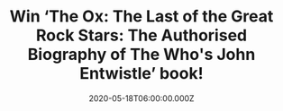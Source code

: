 ---
campaign-uuid: "c-561f6f6a-cf2d-4a46-b752-94596db99af5"
type: "Competition"
category: "Gifts"
date: "2020-05-18T06:00:00.000Z"
end-date: "2020-06-18T23:59:00.000Z"
disable-form: false
is_promoted: false
has_entry_page: true
title: "Win ‘The Ox: The Last of the Great Rock Stars: The Authorised Biography of\
  \ The Who's John Entwistle’ book!"
competition-description: "<p>It is an unequivocal fact that in terms of rock bands,\
  \ the Beatles, the Rolling Stones and the Who represent Year Zero; the beginning\
  \ of all things, ground-breakers all. To that end, John Entwistle - the Who's beloved\
  \ bassist - is also without question one of the most important and influential figures\
  \ in the annals of rock.</p>\n<p>The Ox will introduce us to the man behind the\
  \ myth-the iconic and inimitable John Entwistle. It will give readers a never-before-seen\
  \ glimpse into the two very distinct poles of him.</p>\n<p>Click below for a chance\
  \ to win now.</p>\n"
hero-header: "Win ‘The Ox: The Last of the Great Rock Stars: The Authorised Biography\
  \ of The Who's John Entwistle’ book!"
terms-confirmation: "N/A"
banner-img: "https://assets.expresslyapp.com/asset-5bbc36aa-dc43-407e-a009-0b1b7a09fe3c.jpg"
logo-left-href: "https://club.expressly.io"
logo-left-image: "https://assets.expresslyapp.com/asset-b8edf86e-4b76-489a-a191-56f80fb8a662.jpg"
logo-left-title: "Expressly club"
bg-image-hero: "https://assets.expresslyapp.com/asset-ed94caf7-0380-4890-a809-7b6f45a9b37d.jpg"
bg-image-first: "https://assets.expresslyapp.com/asset-a8d36443-7609-4244-b3e0-6f7eac19ab69.jpg"
section1-content: "<p>The Ox will give readers a never-before-seen glimpse into the\
  \ two very distinct poles of John Entwistle. On the one hand, he was the rock star\
  \ incarnate, being larger than life, self-obsessed to a fault, and proudly and almost\
  \ defiantly so. But beneath this fame and flutter, he was also a man of simple tastes\
  \ and traditional opinions.</p>\n<p>After his untimely death, many of these stories\
  \ were shuttered away into the memories of his family, friends, and loved ones,\
  \ but now, for the first time, The Ox will introduce us to the man behind the myth-the\
  \ iconic and inimitable John Entwistle.</p>\n"
entry-title: "Win ‘The Ox: The Last of the Great Rock Stars: The Authorised Biography\
  \ of The Who's John Entwistle’ book!"
entry-content: "<p>Enter the draw to win  ‘The Ox: The Last of the Great Rock Stars:\
  \ The Authorised Biography of The Who's John Entwistle’ book by completing the form\
  \ below before 23:59 on the 18th of June 2020.</p>\n"
has-winner: false
prize-description: "‘The Ox: The Last of the Great Rock Stars: The Authorised Biography\
  \ of The Who's John Entwistle’ book!"
special-conditions: "Multiple entries are allowed up to one every day.\r\n\r\nThis\
  \ competition is also available on: https://club.expressly.io/competitions/john-entwistle-authorised-biography"
country-restrictions:
- "GB"
---